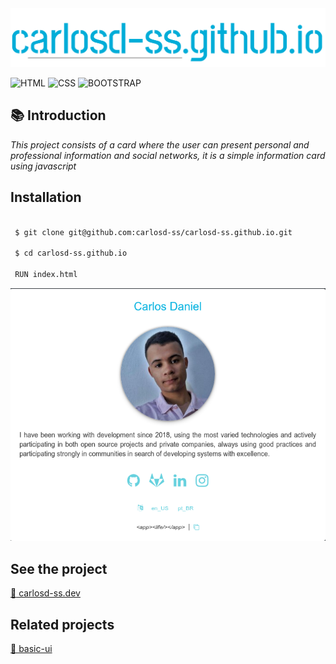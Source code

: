 <img src="https://github.com/carlosd-ss/carlosd-ss.github.io/blob/master/.github/carlos.svg" widht="200">


![HTML](https://img.shields.io/badge/HTML-%23E34F26?style=for-the-badge&logo=HTML5&labelColor=%23444444)
![CSS](https://img.shields.io/badge/CSS-%231572B6?style=for-the-badge&logo=CSS3&logoColor=blue&labelColor=%23444444)
![BOOTSTRAP](https://img.shields.io/badge/BOOTSTRAP-%23563D7C?style=for-the-badge&logo=Bootstrap&logoColor=%239B73D9&labelColor=%23444444)





## :books: Introduction

*This project consists of a card where the user can present personal and professional information and social networks, it is a simple information card using javascript*


## Installation


```zsh

 $ git clone git@github.com:carlosd-ss/carlosd-ss.github.io.git

 $ cd carlosd-ss.github.io
 
 RUN index.html
```


<img src="https://github.com/carlosd-ss/carlosd-ss.github.io/blob/master/.github/self.png" widht="200">



## See the project

[:briefcase: carlosd-ss.dev](https://carlosd-ss.github.io/?l=en_US)

## Related projects

[📘 basic-ui](https://github.com/carlosd-ss/basic-ui)
